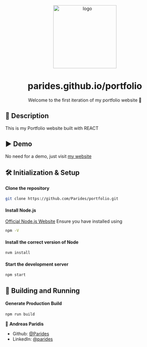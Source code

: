 <div align="center">
  <img alt="logo" src="https://user-images.githubusercontent.com/22644663/130369967-f7ca31d8-3859-4bea-b8dd-d9f4f6332c3c.png" width="200"/>
  <h1>parides.github.io/portfolio</h1>
  <p>Welcome to the first iteration of my portfolio website 👋</p>
</div>

## 📰 Description

This is my Portfolio website built with REACT

## ▶ Demo

No need for a demo, just visit <a href="https://parides.github.io/portfolio/" target="_blank">my website</a>

## 🛠 Initialization & Setup

#### Clone the repository

```sh
git clone https://github.com/Parides/portfolio.git
```

#### Install Node.js

[Official Node.js Website](https://nodejs.org/en/)
Ensure you have installed using

```sh
npm -V
```

#### Install the correct version of Node

```sh
nvm install
```

#### Start the development server

```sh
npm start
```

## 🚀 Building and Running

#### Generate Production Build

```sh
npm run build
```

<!---
## 🎨 Color Reference
TO BE ADDED LATER

| Color          | Hex                                                                |
| -------------- | ------------------------------------------------------------------ |
| Navy           | ![#0a192f](https://via.placeholder.com/10/0a192f?text=+) `#0a192f` |
| Light Navy     | ![#112240](https://via.placeholder.com/10/0a192f?text=+) `#112240` |
| Lightest Navy  | ![#233554](https://via.placeholder.com/10/303C55?text=+) `#233554` |
| Slate          | ![#8892b0](https://via.placeholder.com/10/8892b0?text=+) `#8892b0` |
| Light Slate    | ![#a8b2d1](https://via.placeholder.com/10/a8b2d1?text=+) `#a8b2d1` |
| Lightest Slate | ![#ccd6f6](https://via.placeholder.com/10/ccd6f6?text=+) `#ccd6f6` |
| White          | ![#e6f1ff](https://via.placeholder.com/10/e6f1ff?text=+) `#e6f1ff` |
| Green          | ![#64ffda](https://via.placeholder.com/10/64ffda?text=+) `#64ffda` |
-->

👤 **Andreas Paridis**

- Github: [@Parides](https://github.com/Parides)
- LinkedIn: [@parides](https://linkedin.com/in/parides)
